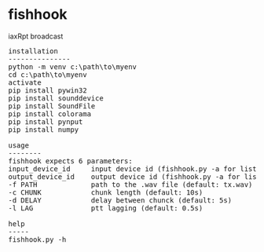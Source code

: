# fishhook
iaxRpt broadcast

<pre>
installation
---------------
python -m venv c:\path\to\myenv
cd c:\path\to\myenv
activate
pip install pywin32
pip install sounddevice
pip install SoundFile
pip install colorama
pip install pynput
pip install numpy

usage
--------
fishhook expects 6 parameters:
input_device_id     input device id (fishhook.py -a for list of devices)
output_device_id    output device id (fishhook.py -a for list of devices)
-f PATH             path to the .wav file (default: tx.wav)
-c CHUNK            chunk length (default: 10s)
-d DELAY            delay between chunck (default: 5s)
-l LAG              ptt lagging (default: 0.5s)

help
-----
fishhook.py -h

</pre>
